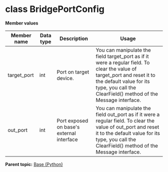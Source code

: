 # class BridgePortConfig

 **Member values** 

|Member name|Data type|Description|Usage|
|-----------|---------|-----------|-----|
|target\_port|int|Port on target device.|You can manipulate the field target\_port as if it were a regular field. To clear the value of target\_port and reset it to the default value for its type, you call the ClearField\(\) method of the Message interface.|
|out\_port|int|Port exposed on base's external interface|You can manipulate the field out\_port as if it were a regular field. To clear the value of out\_port and reset it to the default value for its type, you call the ClearField\(\) method of the Message interface.|

**Parent topic:** [Base \(Python\)](../../summary_pages/Base.md)

